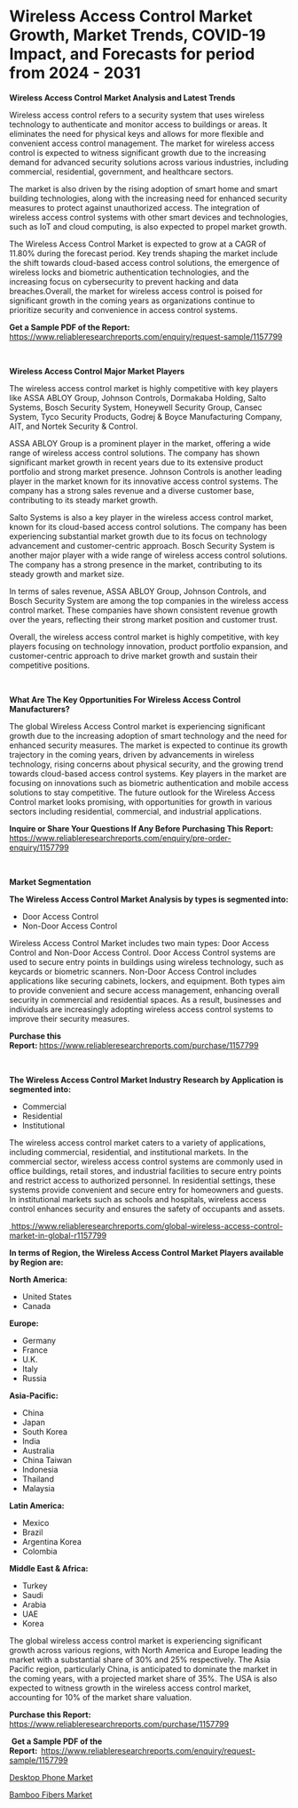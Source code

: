 <p><h1>Wireless Access Control Market Growth, Market Trends, COVID-19 Impact, and Forecasts for period from 2024 - 2031</h1></p><p><strong>Wireless Access Control Market Analysis and Latest Trends</strong></p>
<p><p>Wireless access control refers to a security system that uses wireless technology to authenticate and monitor access to buildings or areas. It eliminates the need for physical keys and allows for more flexible and convenient access control management. The market for wireless access control is expected to witness significant growth due to the increasing demand for advanced security solutions across various industries, including commercial, residential, government, and healthcare sectors.</p><p>The market is also driven by the rising adoption of smart home and smart building technologies, along with the increasing need for enhanced security measures to protect against unauthorized access. The integration of wireless access control systems with other smart devices and technologies, such as IoT and cloud computing, is also expected to propel market growth.</p><p>The Wireless Access Control Market is expected to grow at a CAGR of 11.80% during the forecast period. Key trends shaping the market include the shift towards cloud-based access control solutions, the emergence of wireless locks and biometric authentication technologies, and the increasing focus on cybersecurity to prevent hacking and data breaches.Overall, the market for wireless access control is poised for significant growth in the coming years as organizations continue to prioritize security and convenience in access control systems.</p></p>
<p><strong>Get a Sample PDF of the Report:&nbsp;</strong> <a href="https://www.reliableresearchreports.com/enquiry/request-sample/1157799">https://www.reliableresearchreports.com/enquiry/request-sample/1157799</a></p>
<p>&nbsp;</p>
<p><strong>Wireless Access Control Major Market Players</strong></p>
<p><p>The wireless access control market is highly competitive with key players like ASSA ABLOY Group, Johnson Controls, Dormakaba Holding, Salto Systems, Bosch Security System, Honeywell Security Group, Cansec System, Tyco Security Products, Godrej & Boyce Manufacturing Company, AIT, and Nortek Security & Control.</p><p>ASSA ABLOY Group is a prominent player in the market, offering a wide range of wireless access control solutions. The company has shown significant market growth in recent years due to its extensive product portfolio and strong market presence. Johnson Controls is another leading player in the market known for its innovative access control systems. The company has a strong sales revenue and a diverse customer base, contributing to its steady market growth.</p><p>Salto Systems is also a key player in the wireless access control market, known for its cloud-based access control solutions. The company has been experiencing substantial market growth due to its focus on technology advancement and customer-centric approach. Bosch Security System is another major player with a wide range of wireless access control solutions. The company has a strong presence in the market, contributing to its steady growth and market size.</p><p>In terms of sales revenue, ASSA ABLOY Group, Johnson Controls, and Bosch Security System are among the top companies in the wireless access control market. These companies have shown consistent revenue growth over the years, reflecting their strong market position and customer trust.</p><p>Overall, the wireless access control market is highly competitive, with key players focusing on technology innovation, product portfolio expansion, and customer-centric approach to drive market growth and sustain their competitive positions.</p></p>
<p>&nbsp;</p>
<p><strong>What Are The Key Opportunities For Wireless Access Control Manufacturers?</strong></p>
<p><p>The global Wireless Access Control market is experiencing significant growth due to the increasing adoption of smart technology and the need for enhanced security measures. The market is expected to continue its growth trajectory in the coming years, driven by advancements in wireless technology, rising concerns about physical security, and the growing trend towards cloud-based access control systems. Key players in the market are focusing on innovations such as biometric authentication and mobile access solutions to stay competitive. The future outlook for the Wireless Access Control market looks promising, with opportunities for growth in various sectors including residential, commercial, and industrial applications.</p></p>
<p><strong>Inquire or Share Your Questions If Any Before Purchasing This Report:</strong> <a href="https://www.reliableresearchreports.com/enquiry/pre-order-enquiry/1157799">https://www.reliableresearchreports.com/enquiry/pre-order-enquiry/1157799</a></p>
<p>&nbsp;</p>
<p><strong>Market Segmentation</strong></p>
<p><strong>The Wireless Access Control Market Analysis by types is segmented into:</strong></p>
<p><ul><li>Door Access Control</li><li>Non-Door Access Control</li></ul></p>
<p><p>Wireless Access Control Market includes two main types: Door Access Control and Non-Door Access Control. Door Access Control systems are used to secure entry points in buildings using wireless technology, such as keycards or biometric scanners. Non-Door Access Control includes applications like securing cabinets, lockers, and equipment. Both types aim to provide convenient and secure access management, enhancing overall security in commercial and residential spaces. As a result, businesses and individuals are increasingly adopting wireless access control systems to improve their security measures.</p></p>
<p><strong>Purchase this Report:&nbsp;</strong><a href="https://www.reliableresearchreports.com/purchase/1157799">https://www.reliableresearchreports.com/purchase/1157799</a></p>
<p>&nbsp;</p>
<p><strong>The Wireless Access Control Market Industry Research by Application is segmented into:</strong></p>
<p><ul><li>Commercial</li><li>Residential</li><li>Institutional</li></ul></p>
<p><p>The wireless access control market caters to a variety of applications, including commercial, residential, and institutional markets. In the commercial sector, wireless access control systems are commonly used in office buildings, retail stores, and industrial facilities to secure entry points and restrict access to authorized personnel. In residential settings, these systems provide convenient and secure entry for homeowners and guests. In institutional markets such as schools and hospitals, wireless access control enhances security and ensures the safety of occupants and assets.</p></p>
<p><a href="https://www.reliableresearchreports.com/global-wireless-access-control-market-in-global-r1157799">&nbsp;https://www.reliableresearchreports.com/global-wireless-access-control-market-in-global-r1157799</a></p>
<p><strong>In terms of Region, the Wireless Access Control Market Players available by Region are:</strong></p>
<p>
    <p> <strong> North America: </strong>
        <ul>
            <li>United States</li>
            <li>Canada</li>
        </ul>
        </p> 
    <p> <strong> Europe: </strong>
        <ul>
            <li>Germany</li>
            <li>France</li>
            <li>U.K.</li>
            <li>Italy</li>
            <li>Russia</li>
        </ul>
        </p> 
    <p> <strong> Asia-Pacific: </strong>
        <ul>
            <li>China</li>
            <li>Japan</li>
            <li>South Korea</li>
            <li>India</li>
            <li>Australia</li>
            <li>China Taiwan</li>
            <li>Indonesia</li>
            <li>Thailand</li>
            <li>Malaysia</li>
        </ul>
        </p> 
    <p> <strong> Latin America: </strong>
        <ul>
            <li>Mexico</li>
            <li>Brazil</li>
            <li>Argentina Korea</li>
            <li>Colombia</li>
        </ul>
        </p> 
    <p> <strong> Middle East & Africa: </strong>
        <ul>
            <li>Turkey</li>
            <li>Saudi</li>
            <li>Arabia</li>
            <li>UAE</li>
            <li>Korea</li>
        </ul>
    </p>
    </p>
<p><p>The global wireless access control market is experiencing significant growth across various regions, with North America and Europe leading the market with a substantial share of 30% and 25% respectively. The Asia Pacific region, particularly China, is anticipated to dominate the market in the coming years, with a projected market share of 35%. The USA is also expected to witness growth in the wireless access control market, accounting for 10% of the market share valuation.</p></p>
<p><strong>Purchase this Report: </strong><a href="https://www.reliableresearchreports.com/purchase/1157799">https://www.reliableresearchreports.com/purchase/1157799</a></p>
<p>&nbsp;<strong>Get a Sample PDF of the Report:&nbsp;&nbsp;</strong><a href="https://www.reliableresearchreports.com/enquiry/request-sample/1157799">https://www.reliableresearchreports.com/enquiry/request-sample/1157799</a></p>
<p><strong></strong></p>
<p><p><a href="https://github.com/RichRobinson5/Market-Research-Report-List-4/blob/main/desktop-phone-market.md">Desktop Phone Market</a></p><p><a href="https://cautious-neon-760.notion.site/Insights-into-Bamboo-Fibers-Market-Size-Analysing-Market-Share-Trends-and-Growth-from-2024-to-203-d0acc92ebf6443bd8e032094e38d3e6a">Bamboo Fibers Market</a></p></p>